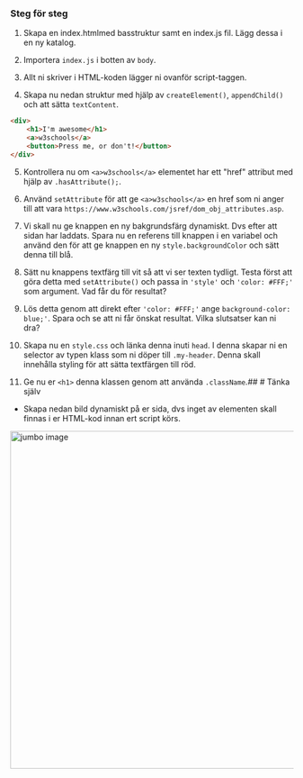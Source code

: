 
### Steg för steg

1. Skapa en index.htmlmed basstruktur samt en index.js fil. Lägg dessa i en ny katalog.

1. Importera ```index.js``` i botten av ```body```.

1. Allt ni skriver i HTML-koden lägger ni ovanför script-taggen.

1. Skapa nu nedan struktur med hjälp av ```createElement()```, ```appendChild()``` och  att sätta ```textContent```.

```HTML
<div>
	<h1>I'm awesome</h1>
	<a>w3schools</a>
	<button>Press me, or don't!</button>
</div>
```

5. Kontrollera nu om ```<a>w3schools</a>``` elementet har ett "href" attribut med hjälp av ```.hasAttribute();```.

6. Använd ```setAttribute``` för att ge ```<a>w3schools</a>``` en href som ni anger till att vara ```https://www.w3schools.com/jsref/dom_obj_attributes.asp```.

7. Vi skall nu ge knappen en ny bakgrundsfärg dynamiskt. Dvs efter att sidan har laddats. Spara nu en referens till knappen i en variabel och använd den för att ge knappen en ny ```style.backgroundColor``` och sätt denna till blå.

8. Sätt nu knappens textfärg till vit så att vi ser texten tydligt. Testa först att göra detta med ```setAttribute()``` och passa in ```'style'``` och ```'color: #FFF;'``` som argument. Vad får du för resultat?

9. Lös detta genom att direkt efter ```'color: #FFF;'``` ange ```background-color: blue;'```. Spara och se att ni får önskat resultat. Vilka slutsatser kan ni dra?

10. Skapa nu en ```style.css``` och länka denna inuti ```head```. I denna skapar ni en selector av typen klass som ni döper till ```.my-header```. Denna skall innehålla styling för att sätta textfärgen till röd.

11. Ge nu er ```<h1>``` denna klassen genom att använda ```.className```.## # Tänka själv

* Skapa nedan bild dynamiskt på er sida, dvs inget av elementen skall finnas i er HTML-kod innan ert script körs.

<img style="width: 600px;" src="/new/content/media/exercises-images/jumbo.png" alt="jumbo image">

